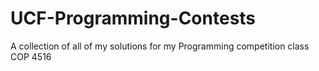 # UCF-Programming-Contests
A collection of all of my solutions for my Programming competition class COP 4516
